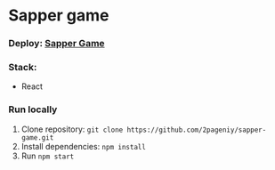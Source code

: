 # Sapper game

### Deploy: [Sapper Game](https://2pageniy.github.io/sapper-game/)

### Stack:

- React

### Run locally

1. Clone repository: `git clone https://github.com/2pageniy/sapper-game.git`
2. Install dependencies: `npm install`
3. Run `npm start`
